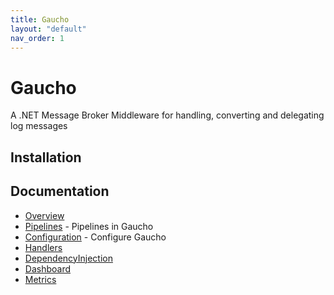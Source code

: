```yaml
---
title: Gaucho
layout: "default"
nav_order: 1
---
```

# Gaucho

A .NET Message Broker Middleware for handling, converting and delegating log messages

Installation
---

Documentation
---
- [Overview](overview)
- [Pipelines](pipelines) - Pipelines in Gaucho
- [Configuration](configuration) - Configure Gaucho
- [Handlers](handlers)
- [DependencyInjection](dependencyinjection)
- [Dashboard](dashboard)
- [Metrics](metrics)